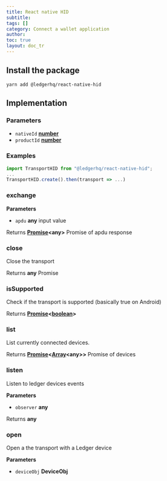 ```yaml
---
title: React native HID
subtitle:
tags: []
category: Connect a wallet application
author:
toc: true
layout: doc_tr
---
```




## Install the package

`yarn add @ledgerhq/react-native-hid`

## Implementation

### Parameters

-   `nativeId` **[number](https://developer.mozilla.org/docs/Web/JavaScript/Reference/Global_Objects/Number)**
-   `productId` **[number](https://developer.mozilla.org/docs/Web/JavaScript/Reference/Global_Objects/Number)**

### Examples

```js
import TransportHID from "@ledgerhq/react-native-hid";
...
TransportHID.create().then(transport => ...)
```

### exchange

**Parameters**

-   `apdu` **any** input value

Returns **[Promise](https://developer.mozilla.org/docs/Web/JavaScript/Reference/Global_Objects/Promise)&lt;any>** Promise of apdu response

### close

Close the transport

Returns **any** Promise

### isSupported

Check if the transport is supported (basically true on Android)

Returns **[Promise](https://developer.mozilla.org/docs/Web/JavaScript/Reference/Global_Objects/Promise)&lt;[boolean](https://developer.mozilla.org/docs/Web/JavaScript/Reference/Global_Objects/Boolean)>**

### list

List currently connected devices.

Returns **[Promise](https://developer.mozilla.org/docs/Web/JavaScript/Reference/Global_Objects/Promise)&lt;[Array](https://developer.mozilla.org/docs/Web/JavaScript/Reference/Global_Objects/Array)&lt;any>>** Promise of devices

### listen

Listen to ledger devices events

**Parameters**

-   `observer` **any**

Returns **any**

### open

Open a the transport with a Ledger device

**Parameters**

-   `deviceObj` **DeviceObj**
